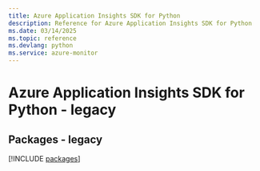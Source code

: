 ```yaml
---
title: Azure Application Insights SDK for Python
description: Reference for Azure Application Insights SDK for Python
ms.date: 03/14/2025
ms.topic: reference
ms.devlang: python
ms.service: azure-monitor
---
```

# Azure Application Insights SDK for Python - legacy
## Packages - legacy
[!INCLUDE [packages](application-insights-index.md)]